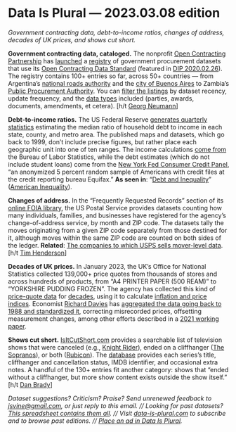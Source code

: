Data Is Plural — 2023.03.08 edition
===================================

*Government contracting data, debt-to-income ratios, changes of address, decades of UK prices, and shows cut short.*


__Government contracting data, cataloged.__ The nonprofit [Open Contracting Partnership](https://www.open-contracting.org/about/) has [launched](https://www.open-contracting.org/2023/02/23/a-new-registry-for-open-contracting-data/) a [registry](https://data.open-contracting.org/en/) of government procurement datasets that use its [Open Contracting Data Standard](https://www.open-contracting.org/data-standard/) (featured in [DIP 2020.02.26](https://www.data-is-plural.com/archive/2020-02-26-edition/)). The registry contains 100+ entries so far, across 50+ countries — from Argentina’s [national roads authority](https://data.open-contracting.org/en/publication/18) and the [city of Buenos Aires](https://data.open-contracting.org/en/publication/17) to Zambia’s [Public Procurement Authority](https://data.open-contracting.org/en/publication/3). You can [filter the listings](https://data.open-contracting.org/en/search/) by dataset recency, update frequency, and the [data types](https://standard.open-contracting.org/latest/en/schema/reference/#release-structure) included (parties, awards, documents, amendments, et cetera). [h/t [Georg Neumann](https://twitter.com/georg_neu)]


__Debt-to-income ratios.__ The US Federal Reserve [generates quarterly statistics](https://www.federalreserve.gov/releases/z1/dataviz/household_debt/) estimating the median ratio of household debt to income in each state, county, and metro area. The published maps and datasets, which go back to 1999, don’t include precise figures, but rather place each geographic unit into one of ten ranges. The income calculations [come from](https://www.federalreserve.gov/econres/notes/feds-notes/household-debt-to-income-ratios-in-the-enhanced-financial-accounts-20180109.html) the Bureau of Labor Statistics, while the debt estimates (which do not include student loans) come from the [New York Fed Consumer Credit Panel](https://www.newyorkfed.org/research/staff_reports/sr479), “an anonymized 5 percent random sample of Americans with credit files at the credit reporting bureau Equifax.” __As seen in__: “[Debt and Inequality](https://americaninequality.substack.com/p/debt-and-inequality)” ([American Inequality](https://www.americaninequality.io/)).



__Changes of address.__ In the “Frequently Requested Records” section of its [online FOIA library](https://about.usps.com/who/legal/foia/library.htm), the US Postal Service provides datasets counting how many individuals, families, and businesses have registered for the agency’s change-of-address service, by month and ZIP code. The datasets tally the moves originating from a given ZIP code separately from those destined for it, although moves within the same ZIP code are counted on both sides of the ledger. __Related__: [The companies to which USPS sells mover-level data](https://postalpro.usps.com/ncoalink/Full_Service_Provider_Licensees). [h/t [Tim Henderson](https://twitter.com/TimHendersonSL/status/1632119186540441603)]


__Decades of UK prices.__ In January 2023, the UK’s Office for National Statistics collected 139,000+ price quotes from thousands of stores and across hundreds of products, from “A4 PRINTER PAPER (500 REAM)” to “YORKSHIRE PUDDING FROZEN”. The agency has collected this kind of [price-quote data](https://www.ons.gov.uk/economy/inflationandpriceindices/datasets/consumerpriceindicescpiandretailpricesindexrpiitemindicesandpricequotes) for [decades](https://www.ons.gov.uk/economy/inflationandpriceindices/adhocs/007392consumerpriceinflationpricequotes1988to1996), using it to calculate [inflation and price indices](https://www.ons.gov.uk/economy/inflationandpriceindices). Economist [Richard Davies](https://richarddavies.io/about) has [aggregated the data going back to 1988 and standardized it](https://richarddavies.io/research/prices), correcting misrecorded prices, offsetting measurement changes, among other efforts described in a [2021 working paper](https://cep.lse.ac.uk/pubs/download/occasional/op055.pdf).


__Shows cut short.__ [IsItCutShort.com](https://www.isitcutshort.com/) provides a searchable list of television shows that were canceled (e.g., [Knight Rider](https://www.imdb.com/title/tt0083437/)), ended on a cliffhanger ([The Sopranos](https://www.imdb.com/title/tt0141842/)), or both ([Rubicon](https://www.imdb.com/title/tt1389371/)). The [database](https://github.com/xdpirate/isitcutshort.com) provides each series’s title, cliffhanger and cancellation status, IMDB identifier, and occasional extra notes. A handful of the 130+ entries fit another category: shows that “ended without a cliffhanger, but more show content exists outside the show itself.” [h/t [Dan Brady](https://danjbrady.com)]


*Dataset suggestions? Criticism? Praise? Send unrenewed feedback to jsvine@gmail.com, or just reply to this email. // Looking for past datasets? [This spreadsheet contains them all](https://docs.google.com/spreadsheets/d/1wZhPLMCHKJvwOkP4juclhjFgqIY8fQFMemwKL2c64vk/edit#gid=0). // Visit [data-is-plural.com](https://www.data-is-plural.com) to subscribe and to browse past editions. // [Place an ad in Data Is Plural](https://docs.google.com/document/d/e/2PACX-1vSP5xYrhqEvoGTi2aFzrsYQXadG8Gv0Y6YGWjib1e4qcXG45Sq5TSvngvh342DdcAEyEDIVd5V3RYcc/pub).*
